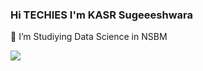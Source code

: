 ### Hi TECHIES I'm KASR Sugeeeshwara

🔭 I’m Studiying Data Science in NSBM


<img src="{https://img.shields.io/badge/MongoDB-4EA94B?style=for-the-badge&logo=mongodb&logoColor=white}" />
